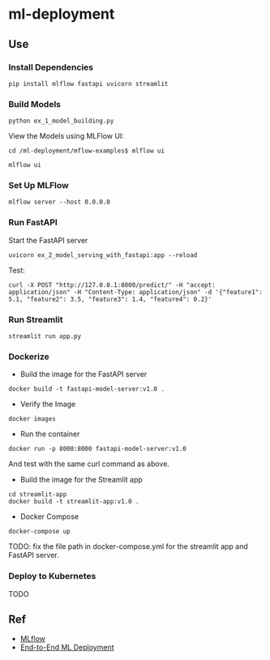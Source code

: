 # ml-deployment

## Use

### Install Dependencies

```commandline
pip install mlflow fastapi uvicorn streamlit
```

### Build Models

```commandline
python ex_1_model_building.py
```

View the Models using MLFlow UI:

```commandline
cd /ml-deployment/mflow-examples$ mlflow ui
```

```commandline
mlflow ui
```

### Set Up MLFlow

```commandline
mlflow server --host 0.0.0.0
```

### Run FastAPI

Start the FastAPI server

```commandline
uvicorn ex_2_model_serving_with_fastapi:app --reload
```

Test:

```commandline
curl -X POST "http://127.0.0.1:8000/predict/" -H "accept: application/json" -H "Content-Type: application/json" -d '{"feature1": 5.1, "feature2": 3.5, "feature3": 1.4, "feature4": 0.2}'
```

### Run Streamlit
```commandline
streamlit run app.py
```

### Dockerize

- Build the image for the FastAPI server
```commandline
docker build -t fastapi-model-server:v1.0 .
```
- Verify the Image
```commandline
docker images
```
- Run the container
```commandline
docker run -p 8000:8000 fastapi-model-server:v1.0
```
And test with the same curl command as above.

- Build the image for the Streamlit app
```commandline
cd streamlit-app
docker build -t streamlit-app:v1.0 .
```

- Docker Compose
```commandline
docker-compose up
```
TODO: fix the file path in docker-compose.yml for the streamlit app and FastAPI server.

### Deploy to Kubernetes 
TODO

## Ref
- [MLflow](https://mlflow.org/)
- [End-to-End ML Deployment](https://medium.com/@bragadeeshs/end-to-end-machine-learning-deployment-from-model-building-to-kubernetes-scaling-with-mlflow-614a47a26386)
